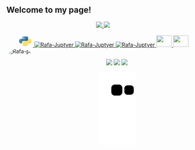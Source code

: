 ## Welcome to my page!

<div align="center">
  <a href="https://github.com/diogopinto1">
    
<div>
  
  <img  height="180em" src="https://github-readme-stats.vercel.app/api?username=diogopinto1&show_icons=true&theme=dark&include_all_commits=true&count_private=true"/>
  <img  height="180em" src="https://github-readme-stats.vercel.app/api/top-langs/?username=diogopinto1&layout=compact&langs_count=16&theme=dark"/>
</div>
  
<div style="display: inline_block"><br>

  <img  alt="Rafa-Python" height="30" width="40" src="https://raw.githubusercontent.com/devicons/devicon/master/icons/python/python-original.svg">
  <img  alt="Rafa-Juptyer" height="30" width="40" src="https://cdn.jsdelivr.net/gh/devicons/devicon/icons/jupyter/jupyter-original-wordmark.svg">
  <img  alt="Rafa-Juptyer" height="30" width="40" src="https://cdn.jsdelivr.net/gh/devicons/devicon/icons/html5/html5-original.svg">
  <img  alt="Rafa-Juptyer" height="40" width="50" src="https://cdn.jsdelivr.net/gh/devicons/devicon/icons/mysql/mysql-original-wordmark.svg">
  <img height="30" width="40" src="https://cdn.jsdelivr.net/gh/devicons/devicon/icons/javascript/javascript-original.svg" >
  <img height="30" width="40" src="https://cdn.jsdelivr.net/gh/devicons/devicon/icons/css3/css3-original.svg" />
              
          
  <img align="left" alt="Rafa-pic" height="190" style="border-radius:50px;" src="[https://www.isa.ulisboa.pt/files/site/pub/LogoISA.jpg](https://www.isa.ulisboa.pt/files/site/pub/LogoISA.png)">
 
</div>
  
 ##
 
<div> 
 
  <a href="https://www.linkedin.com/public-profile/settings?lipi=urn%3Ali%3Apage%3Ad_flagship3_profile_self_edit_contact-info%3B5WNB6ll1REqIGgIjAMhdWA%3D%3D" target="_blank"><img src="https://img.shields.io/badge/LinkedIn-0077B5?style=for-the-badge&logo=linkedin&logoColor=white"></a>
 	 <a href = "mailto:diogoeugeniopinto@gmail.com"><img src="https://img.shields.io/badge/-Gmail-%23333?style=for-the-badge&logo=gmail&logoColor=white" target="_blank"></a>
  <a href="http://discord.com/users/547906880501055519" target="_blank"><img src="https://img.shields.io/badge/Discord-7289DA?style=for-the-badge&logo=discord&logoColor=white" target="_blank"></a> 
  
 </div>
  
  

![snake gif](https://github.com/diogopinto1/diogopinto1/blob/output/github-contribution-grid-snake.svg)

